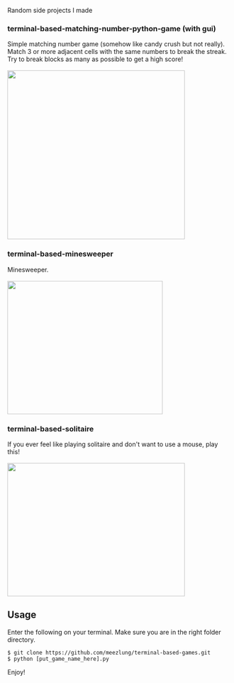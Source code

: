 Random side projects I made

### terminal-based-matching-number-python-game (with gui)
Simple matching number game (somehow like candy crush but not really). Match 3 or more adjacent cells with the same numbers to break the streak. Try to break blocks as many as possible to get a high score!
<br></br>
<img src="https://github.com/meezlung/terminal-based-games/assets/65329581/eecba0f9-d504-4979-8606-d06eacbec5f9" width="400" height="380" />


### terminal-based-minesweeper
Minesweeper. 
<br></br>
<img src="https://github.com/meezlung/terminal-based-games/assets/65329581/4255b7fd-8ff5-419b-a950-997749f78226" width="350" height="300" />

### terminal-based-solitaire
If you ever feel like playing solitaire and don't want to use a mouse, play this!
<br></br>
<img src="https://github.com/meezlung/terminal-based-games/assets/65329581/aa298166-d5a9-4e61-9a6f-6195fe953873" width="400" height="300" />



## Usage

Enter the following on your terminal. Make sure you are in the right folder directory.
```
$ git clone https://github.com/meezlung/terminal-based-games.git
$ python [put_game_name_here].py
```

Enjoy!
